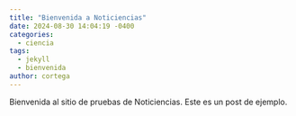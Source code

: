 ```yaml
---
title: "Bienvenida a Noticiencias"
date: 2024-08-30 14:04:19 -0400
categories:
  - ciencia
tags:
  - jekyll
  - bienvenida
author: cortega
---
```

Bienvenida al sitio de pruebas de Noticiencias. Este es un post de ejemplo.

